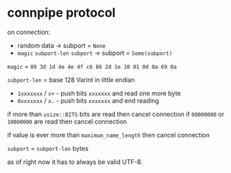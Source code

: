 # connpipe protocol

on connection:

- random data &rarr; subport = `None`
- `magic` `subport-len` `subport` &rarr; subport = `Some(subport)`

`magic` = `89 3d 1d 4e 4e 4f c6 86 2d 1e 10 01 0d 0a 69 0a`

`subport-len` = base 128 Varint in little endian

- `1xxxxxxx` / `x+` - push bits `xxxxxxx` and read one more byte
- `0xxxxxxx` / `x.` - push bits `xxxxxxx` and end reading

if more than `usize::BITS` bits are read then cancel connection
if `00000000` or `10000000` are read then cancel connection

if value is ever more than `maximum_name_length` then cancel connection

`subport` = `subport-len` bytes

as of right now it has to always be valid UTF-8.
